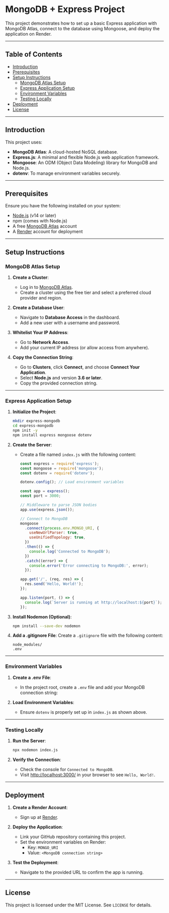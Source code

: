 # MongoDB + Express Project

This project demonstrates how to set up a basic Express application with MongoDB Atlas, connect to the database using Mongoose, and deploy the application on Render.

---

## Table of Contents

- [Introduction](#introduction)
- [Prerequisites](#prerequisites)
- [Setup Instructions](#setup-instructions)
  - [MongoDB Atlas Setup](#mongodb-atlas-setup)
  - [Express Application Setup](#express-application-setup)
  - [Environment Variables](#environment-variables)
  - [Testing Locally](#testing-locally)
- [Deployment](#deployment)
- [License](#license)

---

## Introduction

This project uses:
- **MongoDB Atlas**: A cloud-hosted NoSQL database.
- **Express.js**: A minimal and flexible Node.js web application framework.
- **Mongoose**: An ODM (Object Data Modeling) library for MongoDB and Node.js.
- **dotenv**: To manage environment variables securely.

---

## Prerequisites

Ensure you have the following installed on your system:
- [Node.js](https://nodejs.org/) (v14 or later)
- npm (comes with Node.js)
- A free [MongoDB Atlas](https://www.mongodb.com/cloud/atlas) account
- A [Render](https://render.com/) account for deployment

---

## Setup Instructions

### MongoDB Atlas Setup

1. **Create a Cluster**:
   - Log in to [MongoDB Atlas](https://www.mongodb.com/cloud/atlas).
   - Create a cluster using the free tier and select a preferred cloud provider and region.

2. **Create a Database User**:
   - Navigate to **Database Access** in the dashboard.
   - Add a new user with a username and password.

3. **Whitelist Your IP Address**:
   - Go to **Network Access**.
   - Add your current IP address (or allow access from anywhere).

4. **Copy the Connection String**:
   - Go to **Clusters**, click **Connect**, and choose **Connect Your Application**.
   - Select **Node.js** and version **3.6 or later**.
   - Copy the provided connection string.

---

### Express Application Setup

1. **Initialize the Project**:
   ```bash
   mkdir express-mongodb
   cd express-mongodb
   npm init -y
   npm install express mongoose dotenv
   ```

2. **Create the Server**:
   - Create a file named `index.js` with the following content:

     ```javascript
     const express = require('express');
     const mongoose = require('mongoose');
     const dotenv = require('dotenv');

     dotenv.config(); // Load environment variables

     const app = express();
     const port = 3000;

     // Middleware to parse JSON bodies
     app.use(express.json());

     // Connect to MongoDB
     mongoose
       .connect(process.env.MONGO_URI, {
         useNewUrlParser: true,
         useUnifiedTopology: true,
       })
       .then(() => {
         console.log('Connected to MongoDB');
       })
       .catch((error) => {
         console.error('Error connecting to MongoDB:', error);
       });

     app.get('/', (req, res) => {
       res.send('Hello, World!');
     });

     app.listen(port, () => {
       console.log(`Server is running at http://localhost:${port}`);
     });
     ```

3. **Install Nodemon (Optional)**:
   ```bash
   npm install --save-dev nodemon
   ```

4. **Add a .gitignore File**:
   Create a `.gitignore` file with the following content:
   ```plaintext
   node_modules/
   .env
   ```

---

### Environment Variables

1. **Create a .env File**:
   - In the project root, create a `.env` file and add your MongoDB connection string:
 

2. **Load Environment Variables**:
   - Ensure `dotenv` is properly set up in `index.js` as shown above.

---

### Testing Locally

1. **Run the Server**:
   ```bash
   npx nodemon index.js
   ```

2. **Verify the Connection**:
   - Check the console for `Connected to MongoDB`.
   - Visit [http://localhost:3000/](http://localhost:3000/) in your browser to see `Hello, World!`.

---

## Deployment

1. **Create a Render Account**:
   - Sign up at [Render](https://render.com/).

2. **Deploy the Application**:
   - Link your GitHub repository containing this project.
   - Set the environment variables on Render:
     - Key: `MONGO_URI`
     - Value: `<MongoDB connection string>`

3. **Test the Deployment**:
   - Navigate to the provided URL to confirm the app is running.

---

## License

This project is licensed under the MIT License. See `LICENSE` for details.
